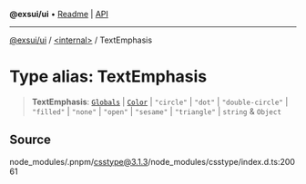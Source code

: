 **@exsui/ui** • [Readme](../../README.md) \| [API](../../globals.md)

***

[@exsui/ui](../../README.md) / [\<internal\>](../README.md) / TextEmphasis

# Type alias: TextEmphasis

> **TextEmphasis**: [`Globals`](Globals.md) \| [`Color`](Color-1.md) \| `"circle"` \| `"dot"` \| `"double-circle"` \| `"filled"` \| `"none"` \| `"open"` \| `"sesame"` \| `"triangle"` \| `string` & `Object`

## Source

node\_modules/.pnpm/csstype@3.1.3/node\_modules/csstype/index.d.ts:20061
